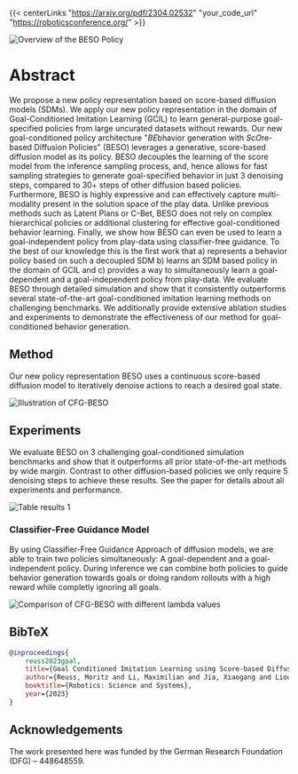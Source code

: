 <!--
This is a comment.
-->

{{< centerLinks "https://arxiv.org/pdf/2304.02532" "your_code_url" "https://roboticsconference.org/" >}}


![Overview of the BESO Policy](images/beso_paper_vis.png)

# Abstract

We propose a new policy representation based on score-based diffusion models (SDMs).
We apply our new policy representation in the domain of Goal-Conditioned Imitation Learning (GCIL) to learn
general-purpose goal-specified policies from large uncurated datasets without rewards.
Our new goal-conditioned policy architecture "*BE*bhavior generation with *S*c*O*re-based Diffusion
Policies" (BESO) leverages a generative, score-based diffusion model as its policy.
BESO decouples the learning of the score model from the inference sampling process, and, hence
allows for fast sampling strategies to generate goal-specified behavior in just 3 denoising steps, compared to 30+ steps
of other diffusion based policies.
Furthermore, BESO is highly expressive and can effectively capture multi-modality present in the solution space of the
play data. Unlike previous methods such as Latent Plans or C-Bet, BESO does not rely on complex hierarchical policies or additional
clustering for effective goal-conditioned behavior learning. Finally, we show how BESO can even be used to learn a
goal-independent policy from play-data using classifier-free guidance. To the best of our knowledge this is the first
work that a) represents a behavior policy based on such a decoupled SDM b) learns an SDM based policy in the domain of
GCIL and c) provides a way to simultaneously learn a goal-dependent and a goal-independent policy from play-data.
We evaluate BESO through detailed simulation and show that it consistently outperforms several state-of-the-art
goal-conditioned imitation learning methods on challenging benchmarks.
We additionally provide extensive ablation studies and experiments to demonstrate the effectiveness of our method for goal-conditioned behavior generation.


## Method

Our new policy representation BESO uses a continuous score-based diffusion model to iteratively denoise actions to reach a desired goal state. 


![Illustration of CFG-BESO](images/animated_cfg_values.gif)

## Experiments

We evaluate BESO on 3 challenging goal-conditioned simulation benchmarks and show that it outperforms all prior state-of-the-art methods by wide margin. Contrast to other diffusion-based policies we only require 5 denoising steps to achieve these results. See the paper for details about all experiments and performance. 

![Table results 1](images/BESO_Table_Results.png)

### Classifier-Free Guidance Model

By using Classifier-Free Guidance Approach of diffusion models, we are able to train two policies simultaneously: 
A goal-dependent and a goal-independent policy. During inference we can combine both policies to guide behavior generation towards goals or doing random rollouts with a high reward while completly ignoring all goals. 

![Comparison of CFG-BESO with different lambda values](images/BESO_CFG_plot.png)

## BibTeX

```bibtex
@inproceedings{
    reuss2023goal,
    title={Goal Conditioned Imitation Learning using Score-based Diffusion Policies},
    author={Reuss, Moritz and Li, Maximilian and Jia, Xiaogang and Lioutikov, Rudolf},
    booktitle={Robotics: Science and Systems},
    year={2023}
}
```

## Acknowledgements

The work presented here was funded by the German Research Foundation (DFG) – 448648559.
